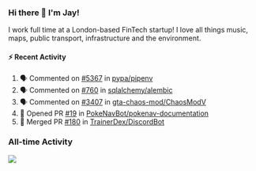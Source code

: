 ### Hi there 👋 I'm Jay!
I work full time at a London-based FinTech startup!
I love all things music, maps, public transport, infrastructure and the environment.

#### :zap: Recent Activity
<!--START_SECTION:activity-->
1. 🗣 Commented on [#5367](https://github.com/pypa/pipenv/issues/5367) in [pypa/pipenv](https://github.com/pypa/pipenv)
2. 🗣 Commented on [#760](https://github.com/sqlalchemy/alembic/issues/760) in [sqlalchemy/alembic](https://github.com/sqlalchemy/alembic)
3. 🗣 Commented on [#3407](https://github.com/gta-chaos-mod/ChaosModV/issues/3407) in [gta-chaos-mod/ChaosModV](https://github.com/gta-chaos-mod/ChaosModV)
4. 💪 Opened PR [#19](https://github.com/PokeNavBot/pokenav-documentation/pull/19) in [PokeNavBot/pokenav-documentation](https://github.com/PokeNavBot/pokenav-documentation)
5. 🎉 Merged PR [#180](https://github.com/TrainerDex/DiscordBot/pull/180) in [TrainerDex/DiscordBot](https://github.com/TrainerDex/DiscordBot)
<!--END_SECTION:activity-->


### All-time Activity
[<img src="https://github-readme-stats.vercel.app/api/wakatime?username=TurnrDev&layout=compact" />](https://wakatime.com/@TurnrDev)  
